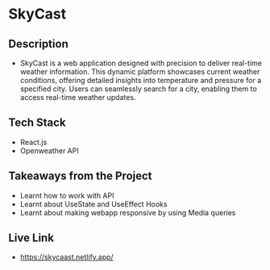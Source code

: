 # SkyCast

## Description
-  SkyCast is a web application designed with precision to deliver real-time weather information. This dynamic platform showcases current weather conditions, offering detailed insights into temperature and pressure for a specified city. Users can seamlessly search for a city, enabling them to access real-time weather updates.

## Tech Stack
- React.js
- Openweather API

## Takeaways from the Project
- Learnt how to work with API
- Learnt about UseState and UseEffect Hooks
- Learnt about making webapp responsive by using Media queries

## Live Link
- https://skycaast.netlify.app/
